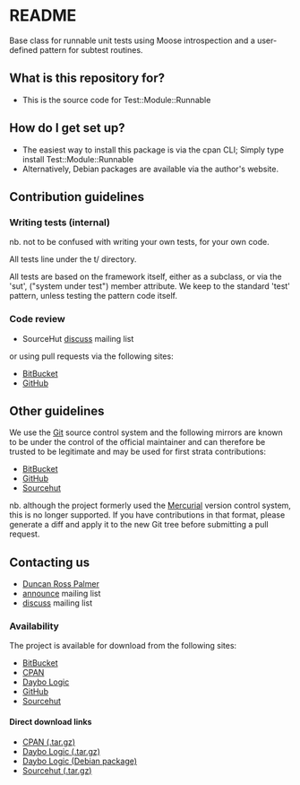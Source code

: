 # README #

Base class for runnable unit tests using Moose introspection
and a user-defined pattern for subtest routines.

## What is this repository for? ##

* This is the source code for Test::Module::Runnable

## How do I get set up? ##

* The easiest way to install this package is via the cpan CLI;
  Simply type install Test::Module::Runnable
* Alternatively, Debian packages are available via the author's website.

## Contribution guidelines ##

### Writing tests (internal) ###

nb. not to be confused with writing your own tests, for your own code.

All tests line under the t/ directory.

All tests are based on the framework itself, either as a subclass, or via the 'sut',
("system under test") member attribute.  We keep to the standard 'test' pattern,
unless testing the pattern code itself.

### Code review ###

* SourceHut [discuss](https://lists.sr.ht/~m6kvm/libtest-module-runnable-perl-discuss) mailing list

or using pull requests via the following sites:

* [BitBucket](https://bitbucket.org/2E0EOL/libtest-module-runnable-perl/pull-requests/)
* [GitHub](https://github.com/daybologic/libtest-module-runnable-perl/pulls)

## Other guidelines ##

We use the [Git](https://git-scm.com) source control system and the following mirrors are known to
be under the control of the official maintainer and can therefore be trusted to be legitimate and
may be used for first strata contributions:

* [BitBucket](https://bitbucket.org/2E0EOL/libtest-module-runnable-perl)
* [GitHub](https://github.com/daybologic/libtest-module-runnable-perl)
* [Sourcehut](https://git.sr.ht/~m6kvm/libtest-module-runnable-perl)

nb. although the project formerly used the [Mercurial](https://www.mercurial-scm.org/) version control system,
this is no longer supported.  If you have contributions in that format, please generate a diff and apply it to
the new Git tree before submitting a pull request.

## Contacting us ##

* [Duncan Ross Palmer](http://www.daybologic.co.uk/contact.php)
* [announce](https://lists.sr.ht/~m6kvm/libtest-module-runnable-perl-announce) mailing list
* [discuss](https://lists.sr.ht/~m6kvm/libtest-module-runnable-perl-discuss) mailing list

### Availability ###

The project is available for download from the following sites:
* [BitBucket](https://bitbucket.org/2E0EOL/libtest-module-runnable-perl)
* [CPAN](https://metacpan.org/pod/Test::Module::Runnable)
* [Daybo Logic](http://www.daybologic.co.uk/software.php?content=libtest-module-runnable-perl)
* [GitHub](https://github.com/daybologic/libtest-module-runnable-perl)
* [Sourcehut](https://git.sr.ht/~m6kvm/libtest-module-runnable-perl)

#### Direct download links ####

* [CPAN (.tar.gz)](https://cpan.metacpan.org/authors/id/D/DD/DDRP/Test-Module-Runnable-0.5.0.tar.gz)
* [Daybo Logic (.tar.gz)](http://downloads.daybologic.co.uk/Test-Module-Runnable-0.5.0.tar.gz)
* [Daybo Logic (Debian package)](http://downloads.daybologic.co.uk/libtest-module-runnable-perl_0.5.0_all.deb)
* [Sourcehut (.tar.gz)](https://git.sr.ht/~m6kvm/libtest-module-runnable-perl/archive/libtest-module-runnable-perl-0.5.0.tar.gz)
